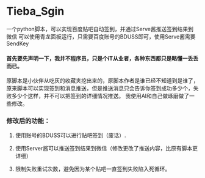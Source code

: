 # Tieba_Sgin
一个python脚本，可以实现百度贴吧自动签到，并通过Serve酱推送签到结果到微信
可以使用青龙面板运行，只需要百度账号的BDUSS即可，使用Serve酱需要SendKey


#### 首先要先声明一下，我并不程序员，只是个iT从业者，各种东西都只是略懂一丢丢而已。

原脚本是小伙伴从吃灰的收藏夹挖出来的，原脚本作者是谁已经不知道到是谁了，原来脚本可以实现签到和消息推送，但是推送消息只会告诉你签到成功多少个，失败多少个这样，并不可以把签到的详细情况推送。
我使用AI和自己做琢磨做了一些修改。


### 修改后的功能：
1. 使用账号的BDUSS可以进行贴吧签到（废话）.
2. 使用Server酱可以推送签到结果到微信（修改更改了推送内容，比原有脚本更详细）


3. 限制失败重试次数，避免因为某个贴吧一直签到失败陷入死循环。 

